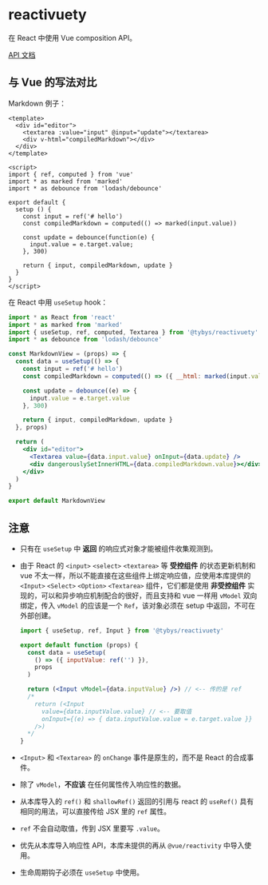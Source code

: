# reactivuety

在 React 中使用 Vue composition API。

[API 文档](https://github.com/toyobayashi/reactivuety/blob/main/docs/api/index.md)

## 与 Vue 的写法对比

Markdown 例子：

```vue
<template>
  <div id="editor">
    <textarea :value="input" @input="update"></textarea>
    <div v-html="compiledMarkdown"></div>
  </div>
</template>

<script>
import { ref, computed } from 'vue'
import * as marked from 'marked'
import * as debounce from 'lodash/debounce'

export default {
  setup () {
    const input = ref('# hello')
    const compiledMarkdown = computed(() => marked(input.value))

    const update = debounce(function(e) {
      input.value = e.target.value;
    }, 300)

    return { input, compiledMarkdown, update }
  }
}
</script>
```

在 React 中用 `useSetup` hook：

```jsx
import * as React from 'react'
import * as marked from 'marked'
import { useSetup, ref, computed, Textarea } from '@tybys/reactivuety'
import * as debounce from 'lodash/debounce'

const MarkdownView = (props) => {
  const data = useSetup(() => {
    const input = ref('# hello')
    const compiledMarkdown = computed(() => ({ __html: marked(input.value) }))

    const update = debounce((e) => {
      input.value = e.target.value
    }, 300)

    return { input, compiledMarkdown, update }
  }, props)

  return (
    <div id="editor">
      <Textarea value={data.input.value} onInput={data.update} />
      <div dangerouslySetInnerHTML={data.compiledMarkdown.value}></div>
    </div>
  )
}

export default MarkdownView
```

## 注意

* 只有在 `useSetup` 中 **返回** 的响应式对象才能被组件收集观测到。

* 由于 React 的 `<input>` `<select>` `<textarea>` 等 **受控组件** 的状态更新机制和 vue 不太一样，所以不能直接在这些组件上绑定响应值，应使用本库提供的 `<Input>` `<Select>` `<Option>` `<Textarea>` 组件，它们都是使用 **非受控组件** 实现的，可以和异步响应机制配合的很好，而且支持和 vue 一样用 `vModel` 双向绑定，传入 `vModel` 的应该是一个 `Ref`，该对象必须在 setup 中返回，不可在外部创建。

  ```jsx
  import { useSetup, ref, Input } from '@tybys/reactivuety'

  export default function (props) {
    const data = useSetup(
      () => ({ inputValue: ref('') }),
      props
    )

    return (<Input vModel={data.inputValue} />) // <-- 传的是 ref
    /*
      return (<Input
        value={data.inputValue.value} // <-- 要取值
        onInput={(e) => { data.inputValue.value = e.target.value }}
      />)
    */
  }
  ```

* `<Input>` 和 `<Textarea>` 的 `onChange` 事件是原生的，而不是 React 的合成事件。

* 除了 `vModel`，**不应该** 在任何属性传入响应性的数据。

* 从本库导入的 `ref()` 和 `shallowRef()` 返回的引用与 react 的 `useRef()` 具有相同的用法，可以直接传给 JSX 里的 `ref` 属性。

* `ref` 不会自动取值，传到 JSX 里要写 `.value`。

* 优先从本库导入响应性 API，本库未提供的再从 `@vue/reactivity` 中导入使用。

* 生命周期钩子必须在 `useSetup` 中使用。
